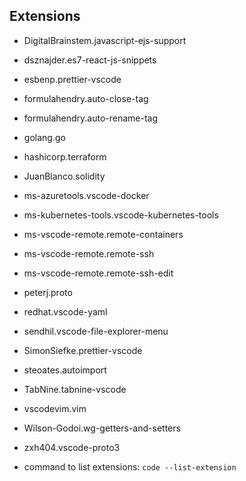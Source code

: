 ## Extensions

- DigitalBrainstem.javascript-ejs-support
- dsznajder.es7-react-js-snippets
- esbenp.prettier-vscode
- formulahendry.auto-close-tag
- formulahendry.auto-rename-tag
- golang.go
- hashicorp.terraform
- JuanBlanco.solidity
- ms-azuretools.vscode-docker
- ms-kubernetes-tools.vscode-kubernetes-tools
- ms-vscode-remote.remote-containers
- ms-vscode-remote.remote-ssh
- ms-vscode-remote.remote-ssh-edit
- peterj.proto
- redhat.vscode-yaml
- sendhil.vscode-file-explorer-menu
- SimonSiefke.prettier-vscode
- steoates.autoimport
- TabNine.tabnine-vscode
- vscodevim.vim
- Wilson-Godoi.wg-getters-and-setters
- zxh404.vscode-proto3

- command to list extensions: `code --list-extension`
